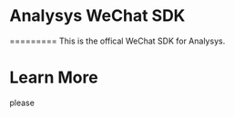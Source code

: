 # Analysys WeChat SDK
 
=========
This is the offical WeChat SDK for Analysys.

# Learn More

please 
